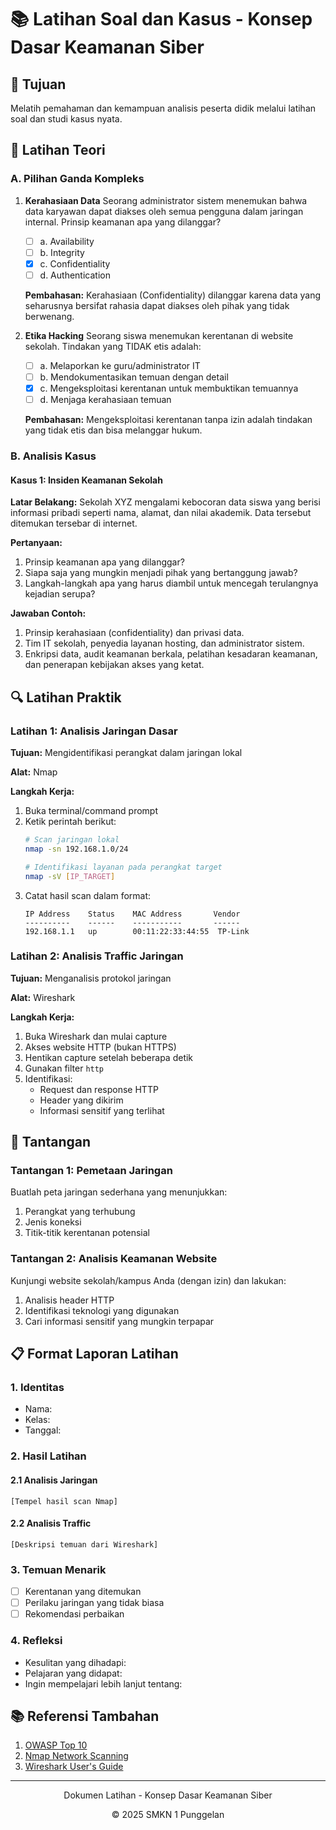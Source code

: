 # 📚 Latihan Soal dan Kasus - Konsep Dasar Keamanan Siber

## 🎯 Tujuan
Melatih pemahaman dan kemampuan analisis peserta didik melalui latihan soal dan studi kasus nyata.

## 📝 Latihan Teori

### A. Pilihan Ganda Kompleks

1. **Kerahasiaan Data**
   Seorang administrator sistem menemukan bahwa data karyawan dapat diakses oleh semua pengguna dalam jaringan internal. Prinsip keamanan apa yang dilanggar?
   - [ ] a. Availability
   - [ ] b. Integrity
   - [X] c. Confidentiality
   - [ ] d. Authentication

   **Pembahasan:** Kerahasiaan (Confidentiality) dilanggar karena data yang seharusnya bersifat rahasia dapat diakses oleh pihak yang tidak berwenang.

2. **Etika Hacking**
   Seorang siswa menemukan kerentanan di website sekolah. Tindakan yang TIDAK etis adalah:
   - [ ] a. Melaporkan ke guru/administrator IT
   - [ ] b. Mendokumentasikan temuan dengan detail
   - [X] c. Mengeksploitasi kerentanan untuk membuktikan temuannya
   - [ ] d. Menjaga kerahasiaan temuan

   **Pembahasan:** Mengeksploitasi kerentanan tanpa izin adalah tindakan yang tidak etis dan bisa melanggar hukum.

### B. Analisis Kasus

#### Kasus 1: Insiden Keamanan Sekolah
**Latar Belakang:**
Sekolah XYZ mengalami kebocoran data siswa yang berisi informasi pribadi seperti nama, alamat, dan nilai akademik. Data tersebut ditemukan tersebar di internet.

**Pertanyaan:**
1. Prinsip keamanan apa yang dilanggar?
2. Siapa saja yang mungkin menjadi pihak yang bertanggung jawab?
3. Langkah-langkah apa yang harus diambil untuk mencegah terulangnya kejadian serupa?

**Jawaban Contoh:**
1. Prinsip kerahasiaan (confidentiality) dan privasi data.
2. Tim IT sekolah, penyedia layanan hosting, dan administrator sistem.
3. Enkripsi data, audit keamanan berkala, pelatihan kesadaran keamanan, dan penerapan kebijakan akses yang ketat.

## 🔍 Latihan Praktik

### Latihan 1: Analisis Jaringan Dasar

**Tujuan:** Mengidentifikasi perangkat dalam jaringan lokal

**Alat:** Nmap

**Langkah Kerja:**
1. Buka terminal/command prompt
2. Ketik perintah berikut:
   ```bash
   # Scan jaringan lokal
   nmap -sn 192.168.1.0/24
   
   # Identifikasi layanan pada perangkat target
   nmap -sV [IP_TARGET]
   ```
3. Catat hasil scan dalam format:
   ```
   IP Address    Status    MAC Address       Vendor
   ----------    ------    -----------       ------
   192.168.1.1   up        00:11:22:33:44:55  TP-Link
   ```

### Latihan 2: Analisis Traffic Jaringan

**Tujuan:** Menganalisis protokol jaringan

**Alat:** Wireshark

**Langkah Kerja:**
1. Buka Wireshark dan mulai capture
2. Akses website HTTP (bukan HTTPS)
3. Hentikan capture setelah beberapa detik
4. Gunakan filter `http`
5. Identifikasi:
   - Request dan response HTTP
   - Header yang dikirim
   - Informasi sensitif yang terlihat

## 🧩 Tantangan

### Tantangan 1: Pemetaan Jaringan
Buatlah peta jaringan sederhana yang menunjukkan:
1. Perangkat yang terhubung
2. Jenis koneksi
3. Titik-titik kerentanan potensial

### Tantangan 2: Analisis Keamanan Website
Kunjungi website sekolah/kampus Anda (dengan izin) dan lakukan:
1. Analisis header HTTP
2. Identifikasi teknologi yang digunakan
3. Cari informasi sensitif yang mungkin terpapar

## 📋 Format Laporan Latihan

### 1. Identitas
- Nama:
- Kelas:
- Tanggal:

### 2. Hasil Latihan
#### 2.1 Analisis Jaringan
```
[Tempel hasil scan Nmap]
```

#### 2.2 Analisis Traffic
```
[Deskripsi temuan dari Wireshark]
```

### 3. Temuan Menarik
- [ ] Kerentanan yang ditemukan
- [ ] Perilaku jaringan yang tidak biasa
- [ ] Rekomendasi perbaikan

### 4. Refleksi
- Kesulitan yang dihadapi:
- Pelajaran yang didapat:
- Ingin mempelajari lebih lanjut tentang:

## 📚 Referensi Tambahan
1. [OWASP Top 10](https://owasp.org/www-project-top-ten/)
2. [Nmap Network Scanning](https://nmap.org/book/)
3. [Wireshark User's Guide](https://www.wireshark.org/docs/wsug_html/)

---
<div align="center">
  <p>Dokumen Latihan - Konsep Dasar Keamanan Siber</p>
  <p>© 2025 SMKN 1 Punggelan</p>
</div>

